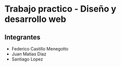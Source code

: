 # Trabajo practico - Diseño y desarrollo web 

## Integrantes

- Federico Castillo Menegotto
- Juan Matias Diaz
- Santiago Lopez